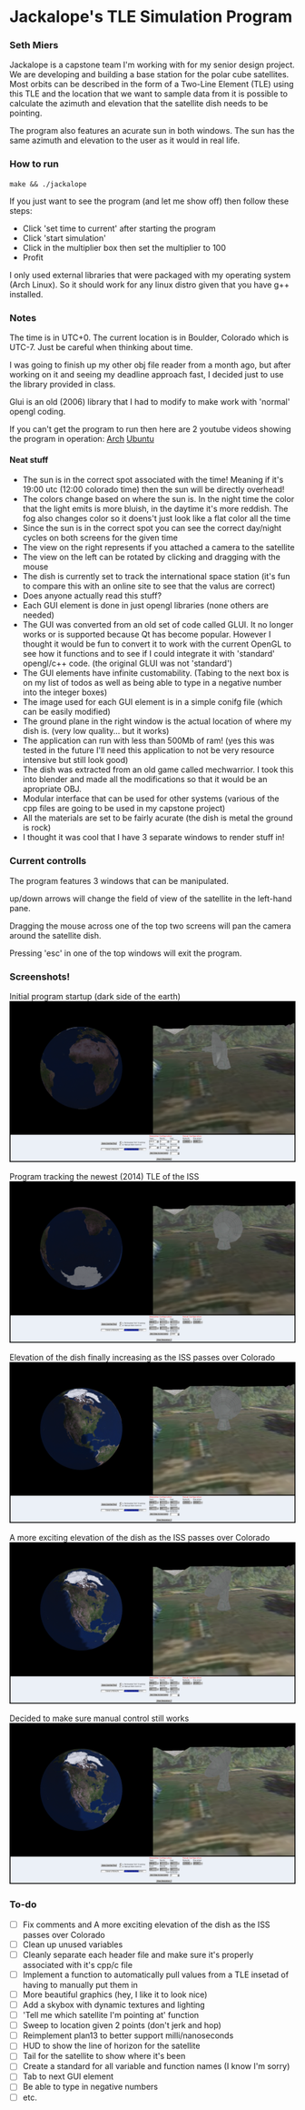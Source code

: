 # Jackalope's TLE Simulation Program

### Seth Miers

Jackalope is a capstone team I'm working with for my senior design project. We are developing and building a base station for the polar cube satellites. Most orbits can be described in the form of a Two-Line Element (TLE) using this TLE and the location that we want to sample data from it is possible to calculate the azimuth and elevation that the satellite dish needs to be pointing.

The program also features an acurate sun in both windows. The sun has the same azimuth and elevation to the user as it would in real life.

### How to run

    make && ./jackalope

If you just want to see the program (and let me show off) then follow these steps:
 - Click 'set time to current' after starting the program
 - Click 'start simulation'
 - Click in the multiplier box then set the multiplier to 100
 - Profit

I only used external libraries that were packaged with my operating system (Arch Linux). So it should work for any linux distro given that you have g++ installed.

### Notes

The time is in UTC+0. The current location is in Boulder, Colorado which is UTC-7. Just be careful when thinking about time.

I was going to finish up my other obj file reader from a month ago, but after working on it and seeing my deadline approach fast, I decided just to use the library provided in class.

Glui is an old (2006) library that I had to modify to make work with 'normal' opengl coding.

If you can't get the program to run then here are 2 youtube videos showing the program in operation:
[Arch](http://www.youtube.com/watch?v=N-2XADJBdCc)
[Ubuntu](http://www.youtube.com/watch?v=VAHC_CkbPQc)

#### Neat stuff

 - The sun is in the correct spot associated with the time! Meaning if it's 19:00 utc (12:00 colorado time) then the sun will be directly overhead!
 - The colors change based on where the sun is. In the night time the color that the light emits is more bluish, in the daytime it's more reddish. The fog also changes color so it doens't just look like a flat color all the time
 - Since the sun is in the correct spot you can see the correct day/night cycles on both screens for the given time
 - The view on the right represents if you attached a camera to the satellite
 - The view on the left can be rotated by clicking and dragging with the mouse
 - The dish is currently set to track the international space station (it's fun to compare this with an online site to see that the valus are correct)
 - Does anyone actually read this stuff?
 - Each GUI element is done in just opengl libraries (none others are needed)
 - The GUI was converted from an old set of code called GLUI. It no longer works or is supported because Qt has become popular. However I thought it would be fun to convert it to work with the current OpenGL to see how it functions and to see if I could integrate it with 'standard' opengl/c++ code. (the original GLUI was not 'standard')
 - The GUI elements have infinite customability. (Tabing to the next box is on my list of todos as well as being able to type in a negative number into the integer boxes)
 - The image used for each GUI element is in a simple conifg file (which can be easily modified)
 - The ground plane in the right window is the actual location of where my dish is. (very low quality... but it works)
 - The application can run with less than 500Mb of ram! (yes this was tested in the future I'll need this application to not be very resource intensive but still look good)
 - The dish was extracted from an old game called mechwarrior. I took this into blender and made all the modifications so that it would be an apropriate OBJ.
 - Modular interface that can be used for other systems (various of the cpp files are going to be used in my capstone project)
 - All the materials are set to be fairly acurate (the dish is metal the ground is rock)
 - I thought it was cool that I have 3 separate windows to render stuff in!

### Current controlls
The program features 3 windows that can be manipulated.

up/down arrows will change the field of view of the satellite in the left-hand pane.

Dragging the mouse across one of the top two screens will pan the camera around the satellite dish.

Pressing 'esc' in one of the top windows will exit the program.

### Screenshots!

Initial program startup (dark side of the earth)
![Startup](https://raw.githubusercontent.com/superzanti/Jackalope_TLE_SIM/master/screenshots/2014-12-08-162601_1920x1080_scrot.png)

Program tracking the newest (2014) TLE of the ISS
![ISS tracking](https://raw.githubusercontent.com/superzanti/Jackalope_TLE_SIM/master/screenshots/2014-12-08-162627_1920x1080_scrot.png)

Elevation of the dish finally increasing as the ISS passes over Colorado
![Elevation increasing](https://raw.githubusercontent.com/superzanti/Jackalope_TLE_SIM/master/screenshots/2014-12-08-162723_1920x1080_scrot.png)

A more exciting elevation of the dish as the ISS passes over Colorado
![Elevation increasing](https://raw.githubusercontent.com/superzanti/Jackalope_TLE_SIM/master/screenshots/2014-12-08-162749_1920x1080_scrot.png)

Decided to make sure manual control still works
![Manual control](https://raw.githubusercontent.com/superzanti/Jackalope_TLE_SIM/master/screenshots/2014-12-08-162749_1920x1080_scrot.png)

### To-do

 - [ ] Fix comments and A more exciting elevation of the dish as the ISS passes over Colorado
 - [ ] Clean up unused variables
 - [ ] Cleanly separate each header file and make sure it's properly associated with it's cpp/c file
 - [ ] Implement a function to automatically pull values from a TLE insetad of having to manually put them in
 - [ ] More beautiful graphics (hey, I like it to look nice)
 - [ ] Add a skybox with dynamic textures and lighting
 - [ ] 'Tell me which satellite I'm pointing at' function
 - [ ] Sweep to location given 2 points (don't jerk and hop)
 - [ ] Reimplement plan13 to better support milli/nanoseconds
 - [ ] HUD to show the line of horizon for the satellite
 - [ ] Tail for the satellite to show where it's been
 - [ ] Create a standard for all variable and function names (I know I'm sorry)
 - [ ] Tab to next GUI element
 - [ ] Be able to type in negative numbers
 - [ ] etc.
